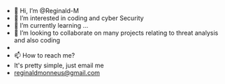 - 👋 Hi, I’m @Reginald-M
- 👀 I’m interested in coding and cyber Security
- 🌱 I’m currently learning ...
- 💞️ I’m looking to collaborate on many projects relating to threat analysis and also coding
- 
- 📫 How to reach me?
-  It's pretty simple, just email me
-  reginaldmonneus@gmail.com

<!---
KaribbeanV10/KaribbeanV10 is a ✨ special ✨ repository because its `README.md` (this file) appears on your GitHub profile.
You can click the Preview link to take a look at your changes.
--->
